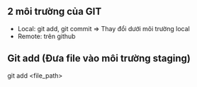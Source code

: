 ## 2 môi trường của GIT

- Local: git add, git commit => Thay đổi dưới môi trường local
- Remote: trên github

## Git add (Đưa file vào môi trường staging)

git add <file_path>
